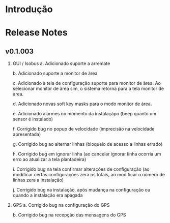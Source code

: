 ﻿# Introdução

# Release Notes

## v0.1.003
1.	GUI / Isobus
    a.	Adicionado suporte a arremate

    b.	Adicionado suporte a monitor de àrea

    c.	Adicionado à tela de configuração suporte para monitor de àrea. Ao selecionar monitor de àrea sim, o sistema retorna para a tela monitor de àrea.

    d.	Adicionado novas soft key masks para o modo monitor de àrea.

    e.	Adicionado alarmes no momento da instalaçãpo (beep quanto um sensor é instalado)

    f.	Corrigido bug no popup de velocidade (imprecisão na velocidade apresentada)

    g.	Corrigido bug ao alternar linhas (bloqueio de acesso a linhas errado)

    h.	Corrigido bug em ignorar linha (ao cancelar ignorar linha ocorria um erro ao atualizar a tela plantadeira)

    i.	Corrigido bug na tela confirmar alterações de configuração (ao modificar certas configurações zera os totais, ao modificar o número de linhas zera a instalação)

    j.	Corrigido bug na instalação, após mudança na configuração ou quando a instalação era apagada

2.	GPS
    a.	Corrigido bug na configuração do GPS

    b.	Corrigido bug na recepção das mensagens do GPS